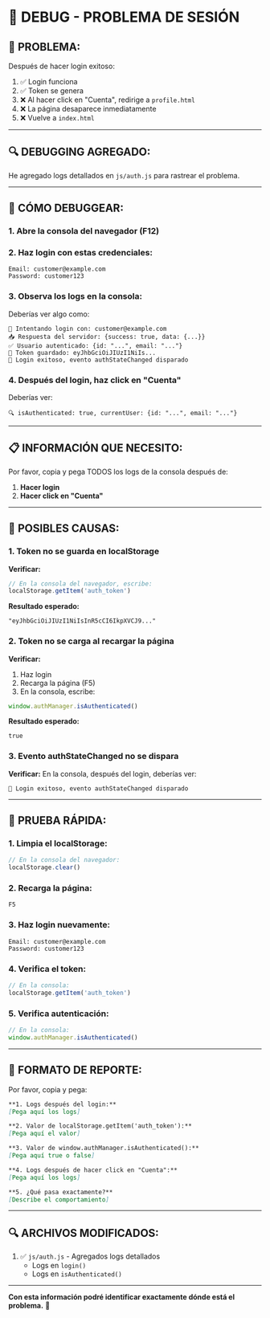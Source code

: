 # 🐛 DEBUG - PROBLEMA DE SESIÓN

## 🔴 **PROBLEMA:**

Después de hacer login exitoso:
1. ✅ Login funciona
2. ✅ Token se genera
3. ❌ Al hacer click en "Cuenta", redirige a `profile.html`
4. ❌ La página desaparece inmediatamente
5. ❌ Vuelve a `index.html`

---

## 🔍 **DEBUGGING AGREGADO:**

He agregado logs detallados en `js/auth.js` para rastrear el problema.

---

## 🧪 **CÓMO DEBUGGEAR:**

### **1. Abre la consola del navegador (F12)**

### **2. Haz login con estas credenciales:**
```
Email: customer@example.com
Password: customer123
```

### **3. Observa los logs en la consola:**

Deberías ver algo como:
```
🔐 Intentando login con: customer@example.com
📥 Respuesta del servidor: {success: true, data: {...}}
✅ Usuario autenticado: {id: "...", email: "..."}
💾 Token guardado: eyJhbGciOiJIUzI1NiIs...
🎉 Login exitoso, evento authStateChanged disparado
```

### **4. Después del login, haz click en "Cuenta"**

Deberías ver:
```
🔍 isAuthenticated: true, currentUser: {id: "...", email: "..."}
```

---

## 📋 **INFORMACIÓN QUE NECESITO:**

Por favor, copia y pega TODOS los logs de la consola después de:

1. **Hacer login**
2. **Hacer click en "Cuenta"**

---

## 🔧 **POSIBLES CAUSAS:**

### **1. Token no se guarda en localStorage**
**Verificar:**
```javascript
// En la consola del navegador, escribe:
localStorage.getItem('auth_token')
```

**Resultado esperado:**
```
"eyJhbGciOiJIUzI1NiIsInR5cCI6IkpXVCJ9..."
```

### **2. Token no se carga al recargar la página**
**Verificar:**
1. Haz login
2. Recarga la página (F5)
3. En la consola, escribe:
```javascript
window.authManager.isAuthenticated()
```

**Resultado esperado:**
```
true
```

### **3. Evento authStateChanged no se dispara**
**Verificar:**
En la consola, después del login, deberías ver:
```
🎉 Login exitoso, evento authStateChanged disparado
```

---

## 🚀 **PRUEBA RÁPIDA:**

### **1. Limpia el localStorage:**
```javascript
// En la consola del navegador:
localStorage.clear()
```

### **2. Recarga la página:**
```
F5
```

### **3. Haz login nuevamente:**
```
Email: customer@example.com
Password: customer123
```

### **4. Verifica el token:**
```javascript
// En la consola:
localStorage.getItem('auth_token')
```

### **5. Verifica autenticación:**
```javascript
// En la consola:
window.authManager.isAuthenticated()
```

---

## 📝 **FORMATO DE REPORTE:**

Por favor, copia y pega:

```markdown
**1. Logs después del login:**
[Pega aquí los logs]

**2. Valor de localStorage.getItem('auth_token'):**
[Pega aquí el valor]

**3. Valor de window.authManager.isAuthenticated():**
[Pega aquí true o false]

**4. Logs después de hacer click en "Cuenta":**
[Pega aquí los logs]

**5. ¿Qué pasa exactamente?**
[Describe el comportamiento]
```

---

## 🔍 **ARCHIVOS MODIFICADOS:**

1. ✅ `js/auth.js` - Agregados logs detallados
   - Logs en `login()`
   - Logs en `isAuthenticated()`

---

**Con esta información podré identificar exactamente dónde está el problema.** 🚀
